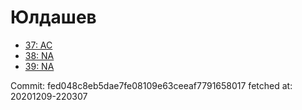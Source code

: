 # Юлдашев
- [37: AC](37.md)
- [38: NA](38.md)
- [39: NA](39.md)

Commit: fed048c8eb5dae7fe08109e63ceeaf7791658017
 fetched at: 20201209-220307
